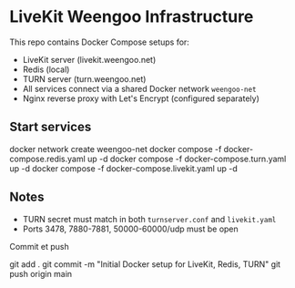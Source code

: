 # LiveKit Weengoo Infrastructure

This repo contains Docker Compose setups for:
- LiveKit server (livekit.weengoo.net)
- Redis (local)
- TURN server (turn.weengoo.net)
- All services connect via a shared Docker network `weengoo-net`
- Nginx reverse proxy with Let's Encrypt (configured separately)

## Start services

docker network create weengoo-net
docker compose -f docker-compose.redis.yaml up -d
docker compose -f docker-compose.turn.yaml up -d
docker compose -f docker-compose.livekit.yaml up -d


## Notes
- TURN secret must match in both `turnserver.conf` and `livekit.yaml`
- Ports 3478, 7880-7881, 50000-60000/udp must be open


Commit et push

git add .
git commit -m "Initial Docker setup for LiveKit, Redis, TURN"
git push origin main



